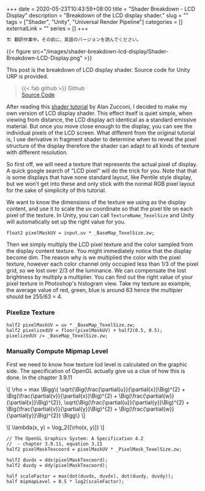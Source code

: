 +++ 
date = 2020-05-23T10:43:59+08:00
title = "Shader Breakdown - LCD Display"
description = "Breakdown of the LCD display shader."
slug = "" 
tags = ["Shader", "Unity", "Universal Render Pipeline"]
categories = []
externalLink = ""
series = []
+++

``` c
🏗️ 翻訳作業中。その前に、英語のバージョンを読んでください。
```

{{< figure src="/images/shader-breakdown-lcd-display/Shader-Breakdown-LCD-Display.png" >}}

This post is the breakdown of LCD display shader. Source code for Unity URP is provided.

> {{< fab github >}} Github \
> [Source Code](https://github.com/CJT-Jackton/URP-LCD-Dispaly-Example)

After reading this [shader tutorial](https://www.alanzucconi.com/2016/05/04/lcd-shader/) by Alan Zucconi, I decided to make my own version of LCD display shader. This effect itself is quiet simple, when viewing from distance, the LCD display act identical as a standard emissive material. But once you move close enough to the display, you can see the individual pixels of the LCD screen. What different from the original tutorial is, I use derivative in fragment shader to determine when to reveal the pixel structure of the display therefore the shader can adapt to all kinds of texture with different resolution.

So first off, we will need a texture that represents the actual pixel of display. A quick google search of "LCD pixel" will do the trick for you. Note that that is some displays that have none standard layout, like Pentile style display, but we won't get into these and only stick with the normal RGB pixel layout for the sake of simplicity of this tutorial.

We want to know the dimensions of the texture we using as the display content, and use it to scale the uv coordinate so that the pixel tile on each pixel of the texture. In Unity, you can call `TextureName_TexelSize` and Unity will automatically set up the right value for you.

``` hlsl
float2 pixelMaskUV = input.uv * _BaseMap_TexelSize.zw;
```

Then we simply multiply the LCD pixel texture and the color sampled from the display content texture. You might immediately notice that the display become dim. The reason why is we multiplied the color with the pixel texture, however each color channel only occupied less than 1/3 of the pixel grid, so we lost over 2/3 of the luminance. We can compensate the lost brightness by multiply a multiplier. You can find out the right value of your pixel texture in Photoshop's histogram view. Take my texture as example, the average value of red, green, blue is around 63 hence the multipier should be 255/63 = 4. 


### Pixelize Texture

```hlsl
half2 pixelMaskUV = uv * _BaseMap_TexelSize.zw;
half2 pixelizedUV = floor(pixelMaskUV) + half2(0.5, 0.5);
pixelizedUV /= _BaseMap_TexelSize.zw;
```

### Manually Compute Mipmap Level

First we need to know how texture lod level is calculated on the graphic side. The specification of OpenGL actually give us a clue of how this is done. In the chapter 3.9.11

\\[
\rho = max \\Bigg\\{ \sqrt{\\Big(\frac{\partial{u}}{\partial{x}}\\Big)^{2} + \\Big(\frac{\partial{v}}{\partial{x}}\\Big)^{2} + \\Big(\frac{\partial{w}}{\partial{x}}\\Big)^{2}}, \sqrt{\\Big(\frac{\partial{u}}{\partial{y}}\\Big)^{2} + \\Big(\frac{\partial{v}}{\partial{y}}\\Big)^{2} + \\Big(\frac{\partial{w}}{\partial{y}}\\Big)^{2}} \\Bigg\\}
\\]

\\[
\lambda(x, y) = \log_2{[\rho(x, y)]}
\\]

```hlsl
// The OpenGL Graphics System: A Specification 4.2
//  - chapter 3.9.11, equation 3.21
half2 pixelMaskTexcoord = pixelMaskUV * _PixelMask_TexelSize.zw;

half2 duvdx = ddx(pixelMaskTexcoord);
half2 duvdy = ddy(pixelMaskTexcoord);

half scaleFactor = max(dot(duvdx, duvdx), dot(duvdy, duvdy));
half mipmapLevel = 0.5 * log2(scaleFactor);
```


